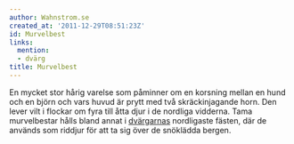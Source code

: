 ```yaml
---
author: Wahnstrom.se
created_at: '2011-12-29T08:51:23Z'
id: Murvelbest
links:
  mention:
  - dvärg
title: Murvelbest
---
```


En mycket stor hårig varelse som påminner om en korsning mellan en hund och en björn och vars huvud
är prytt med två skräckinjagande horn. Den lever vilt i flockar om fyra till åtta djur i de nordliga
vidderna. Tama murvelbestar hålls bland annat i [dvärgarnas] nordligaste fästen, där de används som
riddjur för att ta sig över de snöklädda bergen.

  [dvärgarnas]: dvärg
